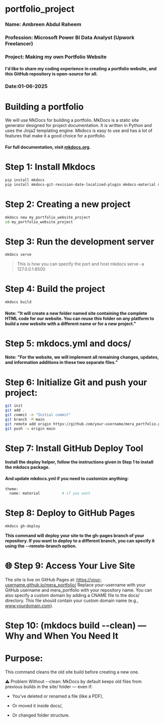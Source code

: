 # portfolio_project

### Name: Ambreen Abdul Raheem
### Profession: Microsoft Power BI Data Analyst (Upwork Freelancer)
### Project: Making my own Portfolio Website
#### I'd like to share my coding experience in creating a portfolio website, and this GitHub repository is open-source for all.
### Date:01-06-2025

# Building a portfolio

We will use MkDocs for building a portfolio. MkDocs is a static site generator designed for project documentation. It is written in Python and uses the Jinja2 templating engine. Mkdocs is easy to use and has a lot of features that make it a good choice for a portfolio.

#### For full documentation, visit [mkdocs.org](https://www.mkdocs.org).

# Step 1: Install Mkdocs
```bash
pip install mkdocs
pip install mkdocs-git-revision-date-localized-plugin mkdocs-material mkdocs-material-extensions mkdocs-git-authors-plugin
```

# Step 2: Creating a new project
```bash
mkdocs new my_portfolio_website_project
cd my_portfolio_website_project
```

# Step 3: Run the development server
```bash
mkdocs serve
```

> This is how you can specify the port and host
mkdocs serve -a 127.0.0.1:8500


# Step 4: Build the project
```bash
mkdocs build
```
#### Note: "It will create a new folder named site containing the complete HTML code for our website. You can reuse this folder on any platform to build a new website with a different name or for a new project." 


# Step 5: mkdocs.yml and docs/
 #### Note: "For the website, we will implement all remaining changes, updates, and information additions in these two separate files."


# Step 6: Initialize Git and push your project:
```bash
git init
git add .
git commit -m "Initial commit"
git branch -M main
git remote add origin https://github.com/your-username/mera_portfolio.git # replace the link to your repo
git push -u origin main
```

# Step 7: Install GitHub Deploy Tool
#### Install the deploy helper, follow the instructions given in Step 1 to install the mkdocs package.
#### And update mkdocs.yml if you need to customize anything:
```bash
theme:
  name: material          # if you want
```
# Step 8: Deploy to GitHub Pages
```bash
mkdocs gh-deploy
```
**This command will deploy your site to the gh-pages branch of your repository. If you want to deploy to a different branch, you can specify it using the --remote-branch option.**


# 🌐 Step 9: Access Your Live Site
The site is live on GitHub Pages at: https://your-username.github.io/mera_portfolio/ Replace your-username with your GitHub username and mera_portfolio with your repository name. You can also specify a custom domain by adding a CNAME file to the docs/ directory. This file should contain your custom domain name (e.g., www.yourdomain.com).

# Step 10: (mkdocs build --clean) — Why and When You Need It
# Purpose:
This command cleans the old site build before creating a new one.

⚠️ Problem Without --clean:
MkDocs by default keeps old files from previous builds in the site/ folder — even if:
- You've deleted or renamed a file (like a PDF),

- Or moved it inside docs/,

- Or changed folder structure.
